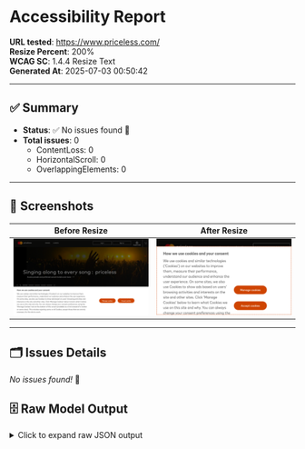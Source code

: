 # Accessibility Report

**URL tested**: https://www.priceless.com/  
**Resize Percent**: 200%  
**WCAG SC**: 1.4.4 Resize Text  
**Generated At**: 2025-07-03 00:50:42

---

## ✅ Summary

- **Status**: ✅ No issues found 🎉
- **Total issues**: 0
  - ContentLoss: 0
  - HorizontalScroll: 0
  - OverlappingElements: 0

---

## 📸 Screenshots

| Before Resize | After Resize |
| -------------- | ------------- |
| ![Before](before.png) | ![After](after.png) |

---

## 🗂️ Issues Details

_No issues found!_ 🎉


## 🗄️ Raw Model Output

<details>
<summary>Click to expand raw JSON output</summary>


```json
{
  "issues": []
}
```

</details>
